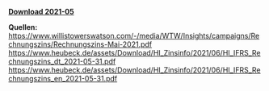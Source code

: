 [**Download 2021-05**](https://downgit.github.io/#/home?url=https://github.com/GeorgGoldbach/Zinsarchiv/tree/master/2021-05)

**Quellen:**
https://www.willistowerswatson.com/-/media/WTW/Insights/campaigns/Rechnungszins/Rechnungszins-Mai-2021.pdf
https://www.heubeck.de/assets/Download/HI_Zinsinfo/2021/06/HI_IFRS_Rechnungszins_dt_2021-05-31.pdf
https://www.heubeck.de/assets/Download/HI_Zinsinfo/2021/06/HI_IFRS_Rechnungszins_en_2021-05-31.pdf
